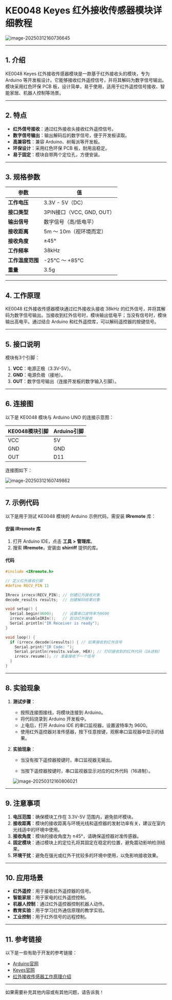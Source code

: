 # **KE0048 Keyes 红外接收传感器模块详细教程**

![image-20250312160736645](media/image-20250312160736645.png)

---

## **1. 介绍**

KE0048 Keyes 红外接收传感器模块是一款基于红外接收头的模块，专为 Arduino 等开发板设计。它能够接收红外遥控信号，并将其解码为数字信号输出。模块采用红色环保 PCB 板，设计简单，易于使用，适用于红外遥控信号接收、智能家居、机器人控制等场景。

---

## **2. 特点**

- **红外信号接收**：通过红外接收头接收红外遥控信号。
- **数字信号输出**：输出解码后的数字信号，便于开发板读取。
- **高兼容性**：兼容 Arduino、树莓派等开发板。
- **环保设计**：采用红色环保 PCB 板，耐用且稳定。
- **易于固定**：模块自带两个定位孔，方便安装。

---

## **3. 规格参数**

| 参数            | 值                     |
|-----------------|------------------------|
| **工作电压**    | 3.3V - 5V（DC）        |
| **接口类型**    | 3PIN接口（VCC, GND, OUT） |
| **输出信号**    | 数字信号（高/低电平）  |
| **接收距离**    | 5m ～ 10m（视环境而定） |
| **接收角度**    | ±45°                  |
| **工作频率**    | 38kHz                  |
| **工作温度范围**| -25℃ ～ +85℃          |
| **重量**        | 3.5g                   |

---

## **4. 工作原理**

KE0048 红外接收传感器模块通过红外接收头接收 38kHz 的红外信号，并将其解码为数字信号输出。当接收到红外信号时，模块输出低电平；当没有信号时，模块输出高电平。通过结合 Arduino 和红外遥控库，可以解码遥控器的按键信号。

---

## **5. 接口说明**

模块有3个引脚：
1. **VCC**：电源正极（3.3V-5V）。
2. **GND**：电源负极（接地）。
3. **OUT**：数字信号输出（连接开发板的数字输入引脚）。

---

## **6. 连接图**

以下是 KE0048 模块与 Arduino UNO 的连接示意图：

| KE0048模块引脚 | Arduino引脚 |
| -------------- | ----------- |
| VCC            | 5V          |
| GND            | GND         |
| OUT            | D11         |

连接图如下：

![image-20250312160749862](media/image-20250312160749862.png)

---

## **7. 示例代码**

以下是用于测试 KE0048 模块的 Arduino 示例代码，需安装 **IRremote** 库：

#### **安装 IRremote 库**
1. 打开 Arduino IDE，点击 **工具 > 管理库**。
2. 搜索 **IRremote**，安装由 **shirriff** 提供的库。

#### **代码**
```cpp
#include <IRremote.h>

// 定义红外接收引脚
#define RECV_PIN 11

IRrecv irrecv(RECV_PIN); // 创建红外接收对象
decode_results results;  // 创建解码结果对象

void setup() {
  Serial.begin(9600);    // 设置串口波特率为9600
  irrecv.enableIRIn();   // 启动红外接收
  Serial.println("IR Receiver is ready");
}

void loop() {
  if (irrecv.decode(&results)) { // 如果接收到红外信号
    Serial.print("IR Code: ");
    Serial.println(results.value, HEX); // 打印接收到的红外代码（16进制）
    irrecv.resume(); // 准备接收下一个信号
  }
}
```

---

## **8. 实验现象**

1. **测试步骤**：
   - 按照连接图接线，将模块连接到 Arduino。
   - 将代码烧录到 Arduino 开发板中。
   - 上电后，打开 Arduino IDE 的串口监视器，设置波特率为 9600。
   - 使用红外遥控器对准传感器，按下任意按键，观察串口监视器中显示的结果。

2. **实验现象**：
   - 当没有按下遥控器按键时，串口监视器无输出。
   
   - 当按下遥控器按键时，串口监视器显示对应的红外代码（16进制）。
   
   	![image-20250312160806021](media/image-20250312160806021.png)

---

## **9. 注意事项**

1. **电压范围**：确保模块工作在 3.3V-5V 范围内，避免损坏模块。
2. **接收距离**：模块的接收距离与环境光线和遥控器的发射功率有关，建议在室内光线适中的环境中使用。
3. **接收角度**：模块的接收角度为 ±45°，请确保遥控器对准传感器。
4. **固定模块**：通过模块上的定位孔将其固定在稳定的位置，避免震动影响检测结果。
5. **环境干扰**：避免在强光或红外干扰较多的环境中使用，以免影响接收效果。

---

## **10. 应用场景**

- **红外遥控**：用于接收红外遥控器的信号。
- **智能家居**：用于家电的红外遥控控制。
- **机器人控制**：通过红外遥控器控制机器人动作。
- **教育实验**：用于学习红外通信原理的教学实验。
- **工业控制**：用于红外信号的远程控制。

---

## **11. 参考链接**

以下是一些有助于开发的参考链接：
- [Arduino官网](https://www.arduino.cc/)
- [Keyes官网](http://www.keyes-robot.com/)
- [红外接收传感器工作原理介绍](https://en.wikipedia.org/wiki/Infrared_receiver)

---

如果需要补充其他内容或有其他问题，请告诉我！
